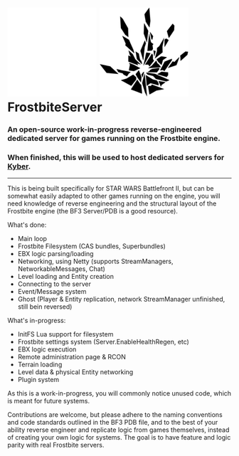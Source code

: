 # <img src="./images/Frostbite_logo_light.svg#gh-dark-mode-only" alt="Frostbite Logo" width="200px" class="gh-light-mode-only" /> <img src="./images/Frostbite_logo.svg#gh-light-mode-only" alt="Frostbite Logo" width="200px" /> FrostbiteServer
### An open-source work-in-progress reverse-engineered dedicated server for games running on the Frostbite engine.
### When finished, this will be used to host dedicated servers for [Kyber](https://github.com/BattleDash/Kyber).

---

This is being built specifically for STAR WARS Battlefront II, but can be somewhat easily adapted to other games running on the engine, you will need knowledge of reverse engineering and the structural layout of the Frostbite engine (the BF3 Server/PDB is a good resource).

What's done:
* Main loop
* Frostbite Filesystem (CAS bundles, Superbundles)
* EBX logic parsing/loading
* Networking, using Netty (supports StreamManagers, NetworkableMessages, Chat)
* Level loading and Entity creation
* Connecting to the server
* Event/Message system
* Ghost (Player & Entity replication, network StreamManager unfinished, still bein reversed)

What's in-progress:
* InitFS Lua support for filesystem
* Frostbite settings system (Server.EnableHealthRegen, etc)
* EBX logic execution
* Remote administration page & RCON
* Terrain loading
* Level data & physical Entity networking
* Plugin system

As this is a work-in-progress, you will commonly notice unused code, which is meant for future systems.

Contributions are welcome, but please adhere to the naming conventions and code standards outlined in the BF3 PDB file, and to the best of your ability reverse engineer and replicate logic from games themselves, instead of creating your own logic for systems. The goal is to have feature and logic parity with real Frostbite servers.